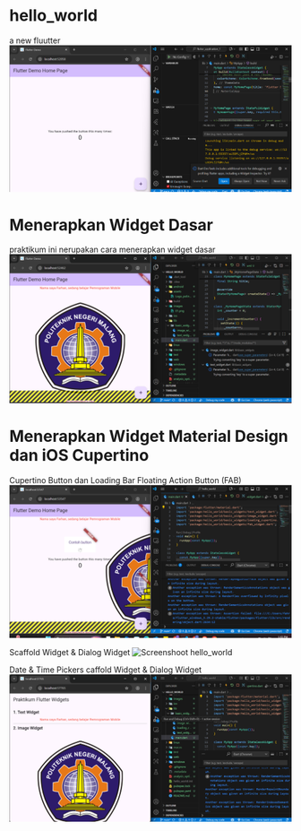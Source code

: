 # hello_world
a new fluutter
![Screenshoot hello_world](images/01.png)

# Menerapkan Widget Dasar
praktikum ini nerupakan cara menerapkan widget dasar
![Screenshoot hello_world](images/02-03.png)

# Menerapkan Widget Material Design dan iOS Cupertino

 Cupertino Button dan Loading Bar  Floating Action Button (FAB)
 ![Screenshoot hello_world](images/fab%20widget.png)



Scaffold Widget & Dialog Widget
 ![Screenshoot hello_world](images/04.png.png)

 

 Date & Time Pickers
 caffold Widget & Dialog Widget
 ![Screenshoot hello_world](images/Date%20and%20Time%20Pickers.png)
